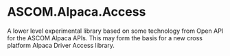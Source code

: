 # ASCOM.Alpaca.Access
A lower level experimental library based on some technology from Open API for the ASCOM Alpaca APIs. This may form the basis for a new cross platform Alpaca Driver Access library.